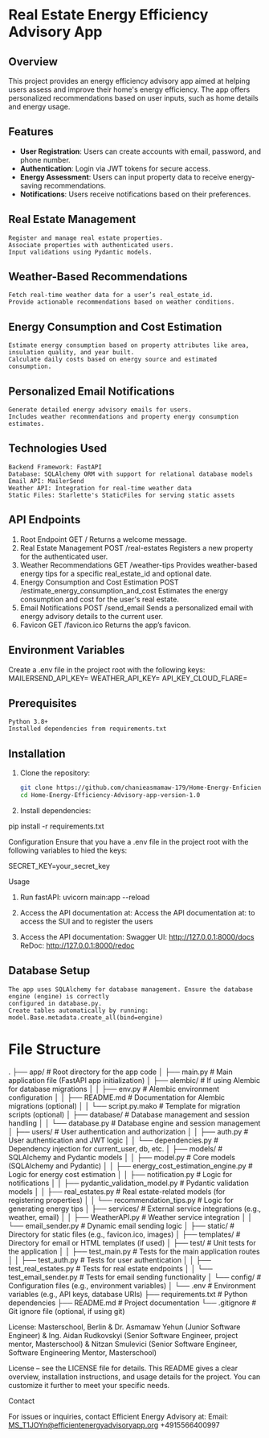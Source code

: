 # Real Estate Energy Efficiency Advisory App

## Overview
This project provides an energy efficiency advisory app aimed at helping users assess and improve their home's energy efficiency. The app offers personalized recommendations based on user inputs, such as home details and energy usage.

## Features
- **User Registration**: Users can create accounts with email, password, and phone number.
- **Authentication**: Login via JWT tokens for secure access.
- **Energy Assessment**: Users can input property data to receive energy-saving recommendations.
- **Notifications**: Users receive notifications based on their preferences.
## Real Estate Management
    Register and manage real estate properties.
    Associate properties with authenticated users.
    Input validations using Pydantic models.

## Weather-Based Recommendations
    Fetch real-time weather data for a user’s real_estate_id.
    Provide actionable recommendations based on weather conditions.

## Energy Consumption and Cost Estimation
    Estimate energy consumption based on property attributes like area, insulation quality, and year built.
    Calculate daily costs based on energy source and estimated consumption.

## Personalized Email Notifications
    Generate detailed energy advisory emails for users.
    Includes weather recommendations and property energy consumption estimates.

## Technologies Used
    Backend Framework: FastAPI
    Database: SQLAlchemy ORM with support for relational database models
    Email API: MailerSend
    Weather API: Integration for real-time weather data
    Static Files: Starlette's StaticFiles for serving static assets


## API Endpoints
1. Root Endpoint
    GET /
    Returns a welcome message.
2. Real Estate Management
    POST /real-estates
    Registers a new property for the authenticated user.
3. Weather Recommendations
    GET /weather-tips
    Provides weather-based energy tips for a specific real_estate_id and optional date.
4. Energy Consumption and Cost Estimation
    POST /estimate_energy_consumption_and_cost
    Estimates the energy consumption and cost for the user's real estate.
5. Email Notifications
    POST /send_email
    Sends a personalized email with energy advisory details to the current user.
6. Favicon
    GET /favicon.ico
    Returns the app’s favicon.

## Environment Variables
Create a .env file in the project root with the following keys:
MAILERSEND_API_KEY=<Your MailerSend API Key>
WEATHER_API_KEY=<Your Weather API Key>
API_KEY_CLOUD_FLARE=<Your Cloudflare API Key>

## Prerequisites
    Python 3.8+
    Installed dependencies from requirements.txt
## Installation

1. Clone the repository:
   ```bash
   git clone https://github.com/chanieasmamaw-179/Home-Energy-Enficiency-Advisory-app-version-1.0.git
   cd Home-Energy-Efficiency-Advisory-app-version-1.0

2. Install dependencies:

pip install -r requirements.txt

Configuration
Ensure that you have a .env file in the project root with the following variables to hied the keys:

SECRET_KEY=your_secret_key

Usage
1. Run fastAPI:
uvicorn main:app --reload

2. Access the API documentation at:
Access the API documentation at:    to access the SUI and to register the users

3. Access the API documentation:
    Swagger UI: http://127.0.0.1:8000/docs
    ReDoc: http://127.0.0.1:8000/redoc

## Database Setup
    The app uses SQLAlchemy for database management. Ensure the database engine (engine) is correctly
    configured in database.py.
    Create tables automatically by running:
    model.Base.metadata.create_all(bind=engine)

# File Structure

.
├── app/                                   # Root directory for the app code
│   ├── main.py                            # Main application file (FastAPI app initialization)
│   ├── alembic/                           # If using Alembic for database migrations
│   │   ├── env.py                         # Alembic environment configuration
│   │   ├── README.md                      # Documentation for Alembic migrations (optional)
│   │   └── script.py.mako                  # Template for migration scripts (optional)
│   ├── database/                          # Database management and session handling
│   │   └── database.py                    # Database engine and session management
│   ├── users/                             # User authentication and authorization
│   │   ├── auth.py                        # User authentication and JWT logic
│   │   └── dependencies.py                # Dependency injection for current_user, db, etc.
│   ├── models/                            # SQLAlchemy and Pydantic models
│   │   ├── model.py                       # Core models (SQLAlchemy and Pydantic)
│   │   ├── energy_cost_estimation_engine.py  # Logic for energy cost estimation
│   │   ├── notification.py                # Logic for notifications
│   │   ├── pydantic_validation_model.py   # Pydantic validation models
│   │   ├── real_estates.py                # Real estate-related models (for registering properties)
│   │   └── recommendation_tips.py        # Logic for generating energy tips
│   ├── services/                          # External service integrations (e.g., weather, email)
│   │   ├── WeatherAPI.py                  # Weather service integration
│   │   └── email_sender.py                # Dynamic email sending logic
│   ├── static/                            # Directory for static files (e.g., favicon.ico, images)
│   ├── templates/                         # Directory for email or HTML templates (if used)
│   ├── test/                              # Unit tests for the application
│   │   ├── test_main.py                   # Tests for the main application routes
│   │   ├── test_auth.py                   # Tests for user authentication
│   │   ├── test_real_estates.py           # Tests for real estate endpoints
│   │   └── test_email_sender.py           # Tests for email sending functionality
│   └── config/                            # Configuration files (e.g., environment variables)
│       └── .env                           # Environment variables (e.g., API keys, database URIs)
├── requirements.txt                       # Python dependencies
├── README.md                              # Project documentation
└── .gitignore                             # Git ignore file (optional, if using git)




License:
Masterschool, Berlin & Dr. Asmamaw Yehun (Junior Software Engineer) & Ing. Aidan Rudkovskyi (Senior Software Engineer, project mentor, Masterschool) &
Nitzan Smulevici (Senior Software Engineer, Software Engineering Mentor, Masterschool)

License – see the LICENSE file for details.
This README gives a clear overview, installation instructions, and usage details for the project. You can customize
it further to meet your specific needs.

Contact

For issues or inquiries, contact Efficient Energy Advisory at:
Email: MS_T1JOYn@efficientenergyadvisoryapp.org
+4915566400997